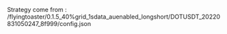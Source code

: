 Strategy come from : /flyingtoaster/0.1.5_40%grid_1sdata_auenabled_longshort/DOTUSDT_20220831050247_8f999/config.json